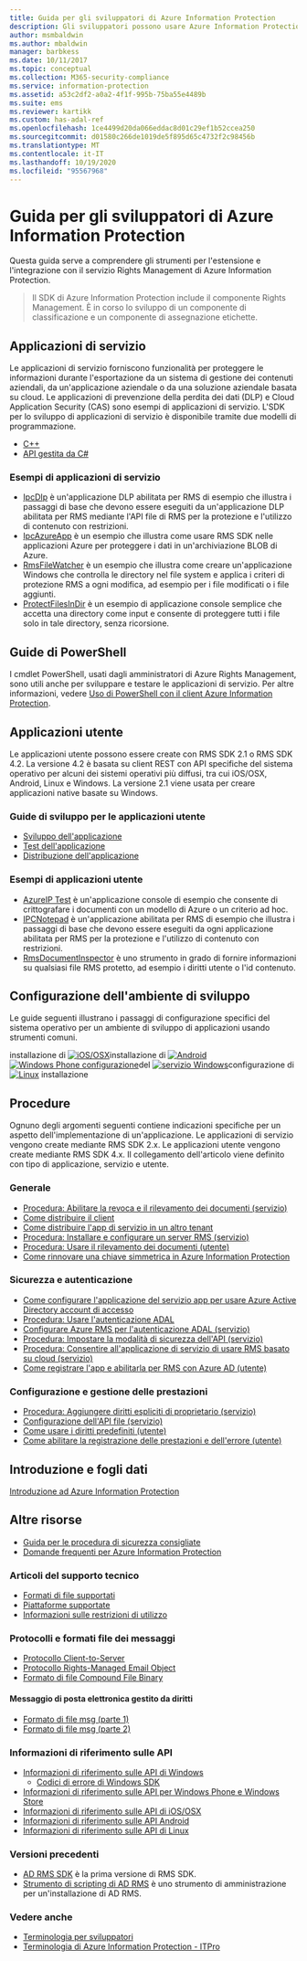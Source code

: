 ```yaml
---
title: Guida per gli sviluppatori di Azure Information Protection
description: Gli sviluppatori possono usare Azure Information Protection per proteggere e gestire file di tutti i tipi
author: msmbaldwin
ms.author: mbaldwin
manager: barbkess
ms.date: 10/11/2017
ms.topic: conceptual
ms.collection: M365-security-compliance
ms.service: information-protection
ms.assetid: a53c2df2-a0a2-4f1f-995b-75ba55e4489b
ms.suite: ems
ms.reviewer: kartikk
ms.custom: has-adal-ref
ms.openlocfilehash: 1ce4499d20da066eddac8d01c29ef1b52ccea250
ms.sourcegitcommit: d01580c266de1019de5f895d65c4732f2c98456b
ms.translationtype: MT
ms.contentlocale: it-IT
ms.lasthandoff: 10/19/2020
ms.locfileid: "95567968"
---
```

# <a name="azure-information-protection-developers-guide"></a>Guida per gli sviluppatori di Azure Information Protection

Questa guida serve a comprendere gli strumenti per l'estensione e l'integrazione con il servizio Rights Management di Azure Information Protection.

>Il SDK di Azure Information Protection include il componente Rights Management. È in corso lo sviluppo di un componente di classificazione e un componente di assegnazione etichette.

## <a name="service-applications"></a>Applicazioni di servizio

Le applicazioni di servizio forniscono funzionalità per proteggere le informazioni durante l'esportazione da un sistema di gestione dei contenuti aziendali, da un'applicazione aziendale o da una soluzione aziendale basata su cloud. Le applicazioni di prevenzione della perdita dei dati (DLP) e Cloud Application Security (CAS) sono esempi di applicazioni di servizio. L'SDK per lo sviluppo di applicazioni di servizio è disponibile tramite due modelli di programmazione.

- [C++](https://www.microsoft.com/download/details.aspx?id=38397)
- [API gestita da C#](https://github.com/Azure-Samples/Azure-Information-Protection-Samples/tree/master/IpcManagedAPI)

### <a name="examples-of-service-applications"></a>Esempi di applicazioni di servizio

- [IpcDIp](https://github.com/Azure-Samples/active-directory-dotnet-rms) è un'applicazione DLP abilitata per RMS di esempio che illustra i passaggi di base che devono essere eseguiti da un'applicazione DLP abilitata per RMS mediante l'API file di RMS per la protezione e l'utilizzo di contenuto con restrizioni.
- [IpcAzureApp](https://github.com/Azure-Samples/active-directory-dotnet-rms) è un esempio che illustra come usare RMS SDK nelle applicazioni Azure per proteggere i dati in un'archiviazione BLOB di Azure.
- [RmsFileWatcher](https://github.com/Azure-Samples/active-directory-dotnet-rms) è un esempio che illustra come creare un'applicazione Windows che controlla le directory nel file system e applica i criteri di protezione RMS a ogni modifica, ad esempio per i file modificati o i file aggiunti.
- [ProtectFilesInDir](https://github.com/Azure-Samples/Azure-Information-Protection-Samples/tree/master/ProtectFilesInDir) è un esempio di applicazione console semplice che accetta una directory come input e consente di proteggere tutti i file solo in tale directory, senza ricorsione.

## <a name="powershell-guides"></a>Guide di PowerShell

I cmdlet PowerShell, usati dagli amministratori di Azure Rights Management, sono utili anche per sviluppare e testare le applicazioni di servizio. Per altre informazioni, vedere [Uso di PowerShell con il client Azure Information Protection](../rms-client/client-admin-guide-powershell.md).

## <a name="user-applications"></a>Applicazioni utente

Le applicazioni utente possono essere create con RMS SDK 2.1 o RMS SDK 4.2.
La versione 4.2 è basata su client REST con API specifiche del sistema operativo per alcuni dei sistemi operativi più diffusi, tra cui iOS/OSX, Android, Linux e Windows. La versione 2.1 viene usata per creare applicazioni native basate su Windows.

### <a name="user-application-development-guides"></a>Guide di sviluppo per le applicazioni utente

- [Sviluppo dell'applicazione](developing-your-application.md)
- [Test dell'applicazione](how-to-set-up-your-test-environment.md)
- [Distribuzione dell'applicazione](deploying-your-application.md)

### <a name="user-application-samples"></a>Esempi di applicazioni utente

- [AzureIP Test](https://github.com/Azure-Samples/Azure-Information-Protection-Samples/tree/master/AzureIP_Test) è un'applicazione console di esempio che consente di crittografare i documenti con un modello di Azure o un criterio ad hoc.
- [IPCNotepad](https://github.com/Azure-Samples/Azure-Information-Protection-Samples/tree/master/AzureIP_Test) è un'applicazione abilitata per RMS di esempio che illustra i passaggi di base che devono essere eseguiti da ogni applicazione abilitata per RMS per la protezione e l'utilizzo di contenuto con restrizioni.
- [RmsDocumentInspector](https://github.com/Azure-Samples/active-directory-dotnet-rms) è uno strumento in grado di fornire informazioni su qualsiasi file RMS protetto, ad esempio i diritti utente o l'id contenuto.

## <a name="development-environment-setup"></a>Configurazione dell'ambiente di sviluppo

Le guide seguenti illustrano i passaggi di configurazione specifici del sistema operativo per un ambiente di sviluppo di applicazioni usando strumenti comuni.

installazione di [ ![ iOS/OSX](../media/develop/ios-icon.png)](ios-sdk.md)installazione di 
 [ ![ Android](../media/develop/android-icon.png)](android-sdk.md) 
 [ ![ Windows Phone configurazione](../media/develop/windows-phone-icon.png)](windows-phone-apps.md)del 
 [ ![ servizio Windows](../media/develop/windows-icon.png)](install-the-rms-sdk.md)configurazione di 
 [ ![ Linux](../media/develop/linux-icon.png)](linux-setup.md) installazione


## <a name="how-tos"></a>Procedure

Ognuno degli argomenti seguenti contiene indicazioni specifiche per un aspetto dell'implementazione di un'applicazione. Le applicazioni di servizio vengono create mediante RMS SDK 2.x. Le applicazioni utente vengono create mediante RMS SDK 4.x. Il collegamento dell'articolo viene definito con tipo di applicazione, servizio e utente.

### <a name="general"></a>Generale

- [Procedura: Abilitare la revoca e il rilevamento dei documenti (servizio)](tracking-content.md)
- [Come distribuire il client](../rms-client/client-deployment-notes.md)
- [Come distribuire l'app di servizio in un altro tenant](how-to-deploy-app.md)
- [Procedura: Installare e configurare un server RMS (servizio)](how-to-install-and-configure-an-rms-server.md)
- [Procedura: Usare il rilevamento dei documenti (utente)](how-to-use-document-tracking.md)
- [Come rinnovare una chiave simmetrica in Azure Information Protection](how-to-renew-symmetric-key.md)

### <a name="security-and-authentication"></a>Sicurezza e autenticazione

- [Come configurare l'applicazione del servizio app per usare Azure Active Directory account di accesso](/azure/app-service-mobile/app-service-mobile-how-to-configure-active-directory-authentication)
- [Procedura: Usare l'autenticazione ADAL](how-to-use-adal-authentication.md)
- [Configurare Azure RMS per l'autenticazione ADAL (servizio)](adal-auth.md)
- [Procedura: Impostare la modalità di sicurezza dell'API (servizio)](setting-the-api-security-mode-api-mode.md)
- [Procedura: Consentire all'applicazione di servizio di usare RMS basato su cloud (servizio)](how-to-use-file-api-with-aadrm-cloud.md)
- [Come registrare l'app e abilitarla per RMS con Azure AD (utente)](authentication-integration.md)

### <a name="configuration-and-performance-management"></a>Configurazione e gestione delle prestazioni

- [Procedura: Aggiungere diritti espliciti di proprietario (servizio)](add-explicit-owner-rights.md)
- [Configurazione dell'API file (servizio)](file-api-configuration.md)
- [Come usare i diritti predefiniti (utente)](built-in-rights-usage-restriction-reference.md)
- [Come abilitare la registrazione delle prestazioni e dell'errore (utente)](enabling-logging.md)

## <a name="introduction-and-datasheets"></a>Introduzione e fogli dati

[Introduzione ad Azure Information Protection](https://www.microsoft.com/cloud-platform/azure-information-protection)

## <a name="other-resources"></a>Altre risorse

- [Guida per le procedura di sicurezza consigliate](security-guidelines.md)
- [Domande frequenti per Azure Information Protection](../faqs.md)

### <a name="support-articles"></a>Articoli del supporto tecnico

- [Formati di file supportati](supported-file-formats.md)
- [Piattaforme supportate](supported-platforms.md)
- [Informazioni sulle restrizioni di utilizzo](understanding-usage-restrictions.md)

### <a name="message-protocol-and-file-formats"></a>Protocolli e formati file dei messaggi

- [Protocollo Client-to-Server](/openspecs/windows_protocols/ms-rmpr/d8ed4b1e-e605-4668-b173-6312cba6977e)
- [Protocollo Rights-Managed Email Object](/openspecs/exchange_server_protocols/ms-oxormms/a121dda4-48f3-41f8-b12f-170f533038bb)
- [Formato di file Compound File Binary](/openspecs/windows_protocols/ms-cfb/53989ce4-7b05-4f8d-829b-d08d6148375b)

#### <a name="rights-managed-email-message"></a>Messaggio di posta elettronica gestito da diritti

- [Formato di file msg (parte 1)](/archive/blogs/openspecification/msg-file-format-part-1)
- [Formato di file msg (parte 2)](/archive/blogs/openspecification/msg-file-format-rights-managed-email-message-part-2)

### <a name="api-reference"></a>Informazioni di riferimento sulle API

- [Informazioni di riferimento sulle API di Windows](/previous-versions/windows/desktop/msipc/msipc-reference)
  - [Codici di errore di Windows SDK](/previous-versions/windows/desktop/msipc/error-codes)
- [Informazioni di riferimento sulle API per Windows Phone e Windows Store](/previous-versions/windows/desktop/msipcthin2/winrt)
- [Informazioni di riferimento sulle API di iOS/OSX](/previous-versions/windows/desktop/msipcthin2/ios)
- [Informazioni di riferimento sulle API Android](/previous-versions/windows/desktop/msipcthin2/android)
- [Informazioni di riferimento sulle API di Linux](https://azuread.github.io/rms-sdk-for-cpp/annotated.html)

### <a name="previous-versions"></a>Versioni precedenti

- [AD RMS SDK](/previous-versions/windows/desktop/adrms_sdk/active-directory-rights-management-services-sdk-portal) è la prima versione di RMS SDK.
- [Strumento di scripting di AD RMS](/previous-versions/windows/desktop/adrms_script/adrms-script-portal) è uno strumento di amministrazione per un'installazione di AD RMS.

### <a name="see-also"></a>Vedere anche

- [Terminologia per sviluppatori](terms.md)
- [Terminologia di Azure Information Protection - ITPro](../terminology.md)